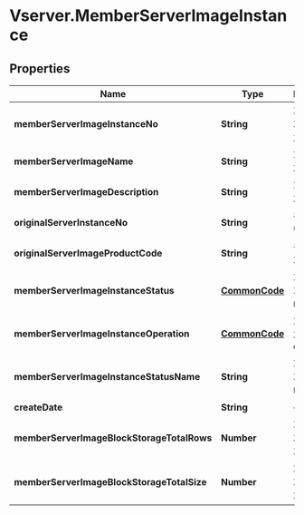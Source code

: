 # Vserver.MemberServerImageInstance

## Properties
Name | Type | Description | Notes
------------ | ------------- | ------------- | -------------
**memberServerImageInstanceNo** | **String** | 회원서버이미지인스턴스번호 | [optional] 
**memberServerImageName** | **String** | 회원서버이미지이름 | [optional] 
**memberServerImageDescription** | **String** | 회원서버이미지설명 | [optional] 
**originalServerInstanceNo** | **String** | 원본서버인스턴스번호 | [optional] 
**originalServerImageProductCode** | **String** | 원본서버이미지상품코드 | [optional] 
**memberServerImageInstanceStatus** | [**CommonCode**](CommonCode.md) | 회원서버이미지인스턴스상태 | [optional] 
**memberServerImageInstanceOperation** | [**CommonCode**](CommonCode.md) | 회원서버이미지인스턴스OP | [optional] 
**memberServerImageInstanceStatusName** | **String** | 회원서버이미지인스턴스상태이름 | [optional] 
**createDate** | **String** | 생성일시 | [optional] 
**memberServerImageBlockStorageTotalRows** | **Number** | 회원서버이미지블록스토리지총개수 | [optional] 
**memberServerImageBlockStorageTotalSize** | **Number** | 회원서버이미지블록스토리지총사이즈 | [optional] 



